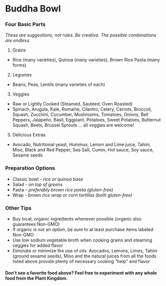 # Buddha Bowl

### Four Basic Parts
*These are suggestions, not rules. Be creative. The possible combinations are endless.*

1. Grains
  * Rice (many varieties), Quinoa (many varieties), Brown Rice Pasta (many forms)
2. Legumes
  * Beans, Peas, Lentils (many varieties of each)
3. Veggies
  * Raw or Lightly Cooked (Steamed, Sautéed, Oven Roasted)
  * Spinach, Arugula, Kale, Romaine, Cilantro, Celery, Carrots, Broccoli, Squash, Zucchini, Cucumber, Mushrooms, Tomatoes, Onions, Bell Peppers, Jalapeño, Basil, Eggplant, Potatoes, Sweet Potatoes, Butternut Squash, Beets, Brussel Sprouts ... all veggies are welcome!
5. Delicious Extras
  * Avocado, Nutritional yeast, Hummus, Lemon and Lime juice, Tahini, Miso, Black and Red Pepper, Sea Salt, Cumin, Hot sauce, Soy sauce, Sesame seeds

### Preparation Options
  * Classic bowl - *rice or quinoa base*
  * Salad - *on top of greens*
  * Pasta - *preferably brown rice pasta (gluten-free)*
  * Wrap - *brown rice wrap or corn tortillas (both gluten-free)*

### Other Tips
  * Buy local, organic ingredients whenever possible (organic also guarantees Non-GMO)
  * If organic is not an option, be sure to at least purchase items labeled Non-GMO
  * Use low sodium vegetable broth when cooking grains and steaming veggies for added flavor
  * Eliminate or minimize the use of oils.  Avocados, Lemons, Limes, Tahini (ground sesame seeds), Miso and the natural juices from all the foods listed above provide plenty of necessary cooking "help" and flavor

#### Don't see a favorite food above? Feel free to experiment with any whole food from the Plant Kingdom.
